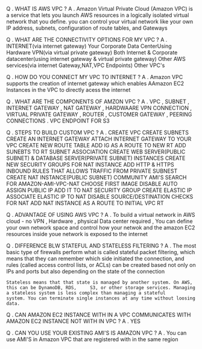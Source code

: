  Q . WHAT IS AWS VPC ?
A . Amazon Virtual Private Cloud (Amazon VPC) is a service that lets you launch AWS resources in a logically isolated virtual network that you define. you can control your virtual network like your own IP address, subnets, configuration of route tables, and Gateways

Q . WHAT ARE THE CONNECTIVITY OPTIONS FOR MY VPC ?
A . INTERNET(via internet gateway)
     Your Corporate Data CenterUsing Hardware VPN(via virtual private gateway)
     Both Internet & Corporate datacenter(using internet gateway & virtual private gateway)
     Other AWS services(via internet Gateway,NAT,VPC Endpoints)
     Other VPC's

Q . HOW DO YOU CONNECT MY VPC TO INTERNET ?
A . Amazon VPC supports the creation of internet gateway which enables AAmazon EC2 Instances in the VPC to directly acess the internet

Q . WHAT ARE THE COMPONENTS OF AMZON VPC ?
A . VPC , SUBNET , INTERNET GATEWAY , NAT GATEWAY , HARDWAARE VPN CONNECTION , VIRTUAL      PRIVATE GATEWAY , ROUTER , CUSTOMER GATEWAY , PEERING CONNECTIONS . VPC ENDPOINT FOR S3

Q . STEPS TO BUILD CUSTOM VPC ?
A . CREATE VPC 
     CREATE SUBNETS
     CREATE AN INTERNET GATEWAY
     ATTACH INTERNET GATEWAY TO YOUR VPC
     CREATE NEW ROUTE TABLE
     ADD IG AS A ROUTE TO NEW RT
     ADD SUNEBTS TO RT SUBNET ASSOCIATION
     CREATE WEB SERVER(PUBLIC SUBNET) & DATABASE SERVER(PRIVATE SUBNET) INSTANCES
     CREATE NEW SECURITY GROUPS FOR NAT INSTANCE
     ADD HTTP & HTTPS INBOUND RULES THAT ALLOWS TRAFFIC FROM PRIVATE SUBNEST
     CREATE NAT INSTANCE(PUBLIC SUBNET)
     COMMUNITY AMI'S
     SEARCH FOR AMAZON-AMI-VPC-NAT CHOOSE FIRST IMAGE
     DISABLE AUTO ASSIGN PUBLIC IP
     ADD IT TO NAT SECURITY GROUP
     CREATE ELASTIC IP
     ASSOCIATE ELASTIC IP TO NAT
     DISABLE SOURCE/DESTINATION CHECKS FOR NAT
     ADD NAT INSTANCE AS A ROUTE TO INITIAL VPC RT

Q . ADVANTAGE OF USING AWS VPC ?
A . To build a virtual network in AWS cloud - no VPN , Hardware , physical Data center required , You      can define your own network space and control how your netwok and the amazon EC2 resources      inside youe network is exposed to the internet

Q . DIFFERENCE BLW STATEFUL AND STATELESS FILTERING ?
A . The most basic type of firewalls perform what is called stateful packet filtering, which means that      they can remember which side initiated the connection, and rules (called access control lists, or      ACLs) can be created based not only on IPs and ports but also depending on the state of the      connection 

    Stateless means that that state is managed by another system. On AWS, this can be DynamoDB, RDS,     S3, or other storage services. Managing a stateless system is less complex than managing a stateful         system. You can terminate single instances at any time without loosing data.

Q . CAN AMAZON EC2 INSTANCE WITH IN A VPC COMMUNICATES WITH AMAZON EC2 INSTANCE NOT       WITH IN VPC ? 
A . YES 

Q . CAN YOU USE YOUR EXISTING AMI'S IS AMAZON VPC ?
A . You can use AMI'S in Amazon VPC that are registered with in the same region





    
 
 
  
               
                          
    
       
       
                             
 
                 
 

   
    
